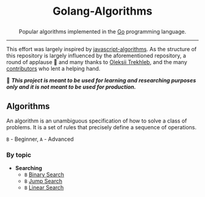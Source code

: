 <h1 align="center">
  <p align="center">Golang-Algorithms</p>
</h1>

<p align="center">Popular algorithms implemented in the <a href="https://golang.org/">Go</a> programming language.</p>

---

This effort was largely inspired by [javascript-algorithms](https://github.com/trekhleb/javascript-algorithms). As the structure of this repository is largely influenced by the aforementioned repository, a round of applause 👏 and many thanks to [Oleksii Trekhleb](https://github.com/trekhleb), and the many [contributors](https://github.com/trekhleb/javascript-algorithms/graphs/contributors) who lent a helping hand.

🚨 ***This project is meant to be used for learning and researching purposes only and it is not meant to be used for production.***

## Algorithms

An algorithm is an unambiguous specification of how to solve a class of problems. It is a set of rules that precisely define a sequence of operations.

`B` - Beginner, `A` - Advanced

### By topic

+ **Searching**
  + `B` [Binary Search](https://github.com/Samueljoli/golang-algorithms/tree/master/algorithms/searching/binarySearch)
  + `B` [Jump Search](https://github.com/Samueljoli/golang-algorithms/tree/master/algorithms/searching/jumpSearch)
  + `B` [Linear Search](https://github.com/Samueljoli/golang-algorithms/tree/master/algorithms/searching/linearSearch)

